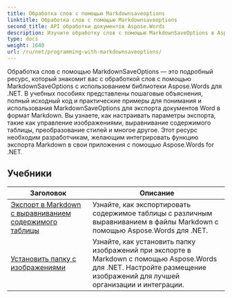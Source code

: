 ```yaml
---
title: Обработка слов с помощью Markdownsaveoptions
linktitle: Обработка слов с помощью Markdownsaveoptions
second_title: API обработки документов Aspose.Words
description: Изучите обработку слов с помощью MarkdownSaveOptions в Aspose.Words для .NET. Подробные руководства с примером кода для сохранения документов Word в формате Markdown.
type: docs
weight: 1640
url: /ru/net/programming-with-markdownsaveoptions/
---
```


Обработка слов с помощью MarkdownSaveOptions — это подробный ресурс, который знакомит вас с обработкой слов с помощью MarkdownSaveOptions с использованием библиотеки Aspose.Words для .NET. В учебных пособиях представлены пошаговые объяснения, полный исходный код и практические примеры для понимания и использования MarkdownSaveOptions для экспорта документов Word в формат Markdown. Вы узнаете, как настраивать параметры экспорта, такие как управление изображениями, выравнивание содержимого таблицы, преобразование стилей и многое другое. Этот ресурс необходим разработчикам, желающим интегрировать функцию экспорта Markdown в свои приложения с помощью Aspose.Words for .NET.

 ## Учебники
| Заголовок | Описание |
| --- | --- |
| [Экспорт в Markdown с выравниванием содержимого таблицы](./export-into-markdown-with-table-content-alignment/) | Узнайте, как экспортировать содержимое таблицы с различным выравниванием в файлы Markdown с помощью Aspose.Words для .NET. |
| [Установить папку с изображениями](./set-images-folder/) | Узнайте, как установить папку изображений при экспорте в Markdown с помощью Aspose.Words для .NET. Настройте размещение изображений для лучшей организации и интеграции.|